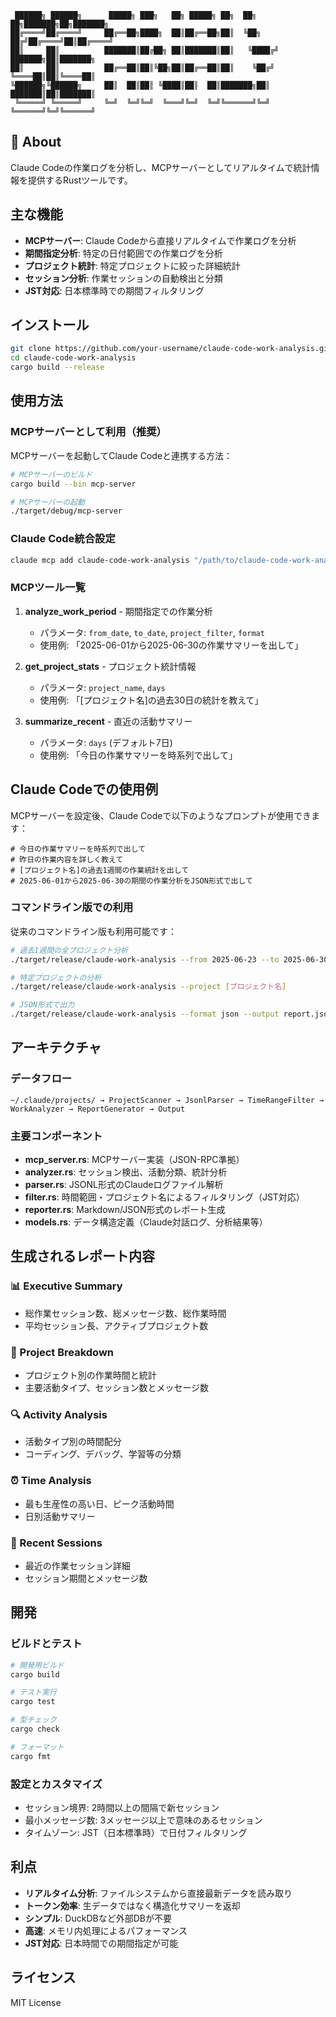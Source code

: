 ```
 ██████╗ ██████╗      █████╗ ███╗   ██╗ █████╗ ██╗  ██╗   ██╗███████╗██╗███████╗
██╔════╝██╔════╝     ██╔══██╗████╗  ██║██╔══██╗██║  ╚██╗ ██╔╝██╔════╝██║██╔════╝
██║     ██║          ███████║██╔██╗ ██║███████║██║   ╚████╔╝ ███████╗██║███████╗
██║     ██║          ██╔══██║██║╚██╗██║██╔══██║██║    ╚██╔╝  ╚════██║██║╚════██║
╚██████╗╚██████╗     ██║  ██║██║ ╚████║██║  ██║███████╗██║   ███████║██║███████║
 ╚═════╝ ╚═════╝     ╚═╝  ╚═╝╚═╝  ╚═══╝╚═╝  ╚═╝╚══════╝╚═╝   ╚══════╝╚═╝╚══════╝
```

## 🚀 About

Claude Codeの作業ログを分析し、MCPサーバーとしてリアルタイムで統計情報を提供するRustツールです。

## 主な機能

- **MCPサーバー**: Claude Codeから直接リアルタイムで作業ログを分析
- **期間指定分析**: 特定の日付範囲での作業ログを分析
- **プロジェクト統計**: 特定プロジェクトに絞った詳細統計
- **セッション分析**: 作業セッションの自動検出と分類
- **JST対応**: 日本標準時での期間フィルタリング

## インストール

```bash
git clone https://github.com/your-username/claude-code-work-analysis.git
cd claude-code-work-analysis
cargo build --release
```

## 使用方法

### MCPサーバーとして利用（推奨）

MCPサーバーを起動してClaude Codeと連携する方法：

```bash
# MCPサーバーのビルド
cargo build --bin mcp-server

# MCPサーバーの起動
./target/debug/mcp-server
```

### Claude Code統合設定

```bash
claude mcp add claude-code-work-analysis "/path/to/claude-code-work-analysis/target/debug/mcp-server"
```

### MCPツール一覧

1. **analyze_work_period** - 期間指定での作業分析
   - パラメータ: `from_date`, `to_date`, `project_filter`, `format`
   - 使用例: 「2025-06-01から2025-06-30の作業サマリーを出して」

2. **get_project_stats** - プロジェクト統計情報
   - パラメータ: `project_name`, `days`
   - 使用例: 「[プロジェクト名]の過去30日の統計を教えて」

3. **summarize_recent** - 直近の活動サマリー
   - パラメータ: `days` (デフォルト7日)
   - 使用例: 「今日の作業サマリーを時系列で出して」

## Claude Codeでの使用例

MCPサーバーを設定後、Claude Codeで以下のようなプロンプトが使用できます：

```
# 今日の作業サマリーを時系列で出して
# 昨日の作業内容を詳しく教えて
# [プロジェクト名]の過去1週間の作業統計を出して
# 2025-06-01から2025-06-30の期間の作業分析をJSON形式で出して
```

### コマンドライン版での利用

従来のコマンドライン版も利用可能です：

```bash
# 過去1週間の全プロジェクト分析
./target/release/claude-work-analysis --from 2025-06-23 --to 2025-06-30

# 特定プロジェクトの分析
./target/release/claude-work-analysis --project [プロジェクト名]

# JSON形式で出力
./target/release/claude-work-analysis --format json --output report.json
```

## アーキテクチャ

### データフロー
```
~/.claude/projects/ → ProjectScanner → JsonlParser → TimeRangeFilter → WorkAnalyzer → ReportGenerator → Output
```

### 主要コンポーネント

- **mcp_server.rs**: MCPサーバー実装（JSON-RPC準拠）
- **analyzer.rs**: セッション検出、活動分類、統計分析
- **parser.rs**: JSONL形式のClaudeログファイル解析
- **filter.rs**: 時間範囲・プロジェクト名によるフィルタリング（JST対応）
- **reporter.rs**: Markdown/JSON形式のレポート生成
- **models.rs**: データ構造定義（Claude対話ログ、分析結果等）

## 生成されるレポート内容

### 📊 Executive Summary
- 総作業セッション数、総メッセージ数、総作業時間
- 平均セッション長、アクティブプロジェクト数

### 🚀 Project Breakdown
- プロジェクト別の作業時間と統計
- 主要活動タイプ、セッション数とメッセージ数

### 🔍 Activity Analysis
- 活動タイプ別の時間配分
- コーディング、デバッグ、学習等の分類

### ⏰ Time Analysis
- 最も生産性の高い日、ピーク活動時間
- 日別活動サマリー

### 💬 Recent Sessions
- 最近の作業セッション詳細
- セッション期間とメッセージ数

## 開発

### ビルドとテスト
```bash
# 開発用ビルド
cargo build

# テスト実行
cargo test

# 型チェック
cargo check

# フォーマット
cargo fmt
```

### 設定とカスタマイズ
- セッション境界: 2時間以上の間隔で新セッション
- 最小メッセージ数: 3メッセージ以上で意味のあるセッション
- タイムゾーン: JST（日本標準時）で日付フィルタリング

## 利点

- **リアルタイム分析**: ファイルシステムから直接最新データを読み取り
- **トークン効率**: 生データではなく構造化サマリーを返却
- **シンプル**: DuckDBなど外部DBが不要
- **高速**: メモリ内処理によるパフォーマンス
- **JST対応**: 日本時間での期間指定が可能

## ライセンス

MIT License
